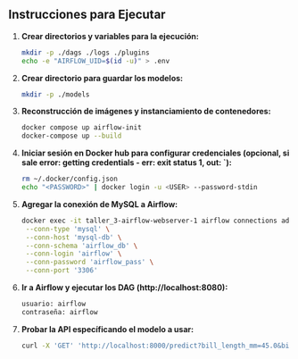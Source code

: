 ## Instrucciones para Ejecutar

1. **Crear directorios y variables para la ejecución:**

   ```bash
   mkdir -p ./dags ./logs ./plugins
   echo -e "AIRFLOW_UID=$(id -u)" > .env

2. **Crear directorio para guardar los modelos:**

   ```bash
   mkdir -p ./models

3. **Reconstrucción de imágenes y instanciamiento de contenedores:**

   ```bash
   docker compose up airflow-init
   docker-compose up --build


4. **Iniciar sesión en Docker hub para configurar credenciales (opcional, si sale error: getting credentials - err: exit status 1, out: `):**
   ```bash
   rm ~/.docker/config.json
   echo "<PASSWORD>" | docker login -u <USER> --password-stdin

5. **Agregar la conexión de MySQL a Airflow:**

   ```bash
   docker exec -it taller_3-airflow-webserver-1 airflow connections add 'mysql_default' \
    --conn-type 'mysql' \
    --conn-host 'mysql-db' \
    --conn-schema 'airflow_db' \
    --conn-login 'airflow' \
    --conn-password 'airflow_pass' \
    --conn-port '3306'

6. **Ir a Airflow y ejecutar los DAG (http://localhost:8080):**

   ```bash
   usuario: airflow
   contraseña: airflow

7. **Probar la API específicando el modelo a usar:**

    ```bash
   curl -X 'GET' 'http://localhost:8000/predict?bill_length_mm=45.0&bill_depth_mm=17.5&body_mass_g=4500'

